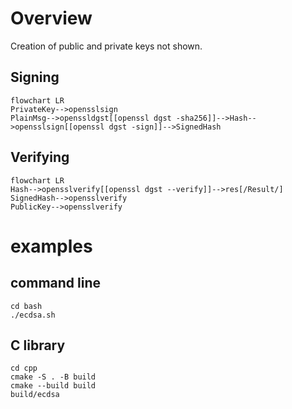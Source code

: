 
# Overview
Creation of public and private keys not shown.
## Signing
```mermaid
flowchart LR
PrivateKey-->opensslsign
PlainMsg-->openssldgst[[openssl dgst -sha256]]-->Hash-->opensslsign[[openssl dgst -sign]]-->SignedHash
```
## Verifying
```mermaid
flowchart LR
Hash-->opensslverify[[openssl dgst --verify]]-->res[/Result/]
SignedHash-->opensslverify
PublicKey-->opensslverify
```

# examples
## command line
```
cd bash
./ecdsa.sh
``` 

## C library
```
cd cpp
cmake -S . -B build
cmake --build build
build/ecdsa
```